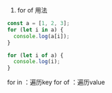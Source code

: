 1. for of 用法
```javascript
const a = [1, 2, 3];
for (let i in a) {
  console.log(a[i]);
}

for (let i of a) {
  console.log(i);
}
```
for in ：遍历key
for of ：遍历value